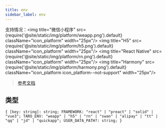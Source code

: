 ```yaml
---
title: env
sidebar_label: env
---
```


支持情况：<img title="微信小程序" src={require('@site/static/img/platform/weapp.png').default} className="icon_platform" width="25px"/> <img title="H5" src={require('@site/static/img/platform/h5.png').default} className="icon_platform" width="25px"/> <img title="React Native" src={require('@site/static/img/platform/rn.png').default} className="icon_platform" width="25px"/> <img title="Harmony" src={require('@site/static/img/platform/harmony.png').default} className="icon_platform icon_platform--not-support" width="25px"/>

> [参考文档](https://developers.weixin.qq.com/miniprogram/dev/api/base/env/envObj.html)

## 类型

```tsx
{ [key: string]: string; FRAMEWORK: "react" | "preact" | "solid" | "vue3"; TARO_ENV: "weapp" | "h5" | "rn" | "swan" | "alipay" | "tt" | "qq" | "jd" | "quickapp"; USER_DATA_PATH?: string; }
```
